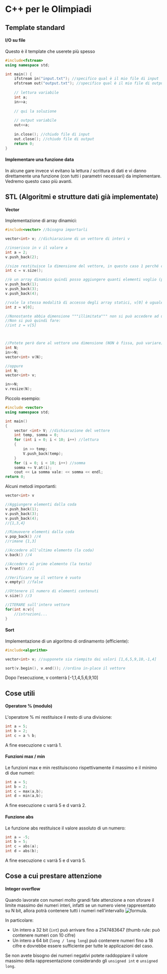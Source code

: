 # C++ per le Olimpiadi

## Template standard

#### I/O su file

Questo è il template che userete più spesso

```cpp
#include<fstream>
using namespace std;

int main() {
    ifstream in("input.txt"); //specifico qual è il mio file di input
    ofstream out("output.txt"); //specifico qual è il mio file di output
  
    // lettura variabile
    int a;
    in>>a;
  
    // qui la soluzione
   
    // output variabile
    out<<a;
    
    in.close(); //chiudo file di input
    out.close(); //chiudo file di output
    return 0;
}
```

#### Implementare una funzione data 

In alcune gare invece vi evitano la lettura / scrittura di dati e vi danno direttamente una funzione (con tutti i parametri necessari) da implementare. Vedremo questo caso più avanti.

## STL (Algoritmi e strutture dati già implementate)

#### Vector
Implementazione di array dinamici:
```cpp
#include<vector> //bisogna importarli

vector<int> v; //dichiarazione di un vettore di interi v

//inserisco in v il valore a
int a = 2;
v.push_back(2);

//size restituisce la dimensione del vettore, in questo caso 1 perché c'è un solo elemento
int c = v.size();

//è un array dinamico quindi posso aggiungere quanti elementi voglio (più o meno)
v.push_back(1);
v.push_back(3);
v.push_back(4);

//vale la stessa modalità di accesso degli array statici, v[0] è uguale a 2
int z = v[0];

//Nonostante abbia dimensione """illimitata""" non si può accedere ad un elemento non ancora asseggnato
//Non si può quindi fare:
//int z = v[5]



//Potete però dare al vettore una dimensione (NON è fissa, può variare) facendo:
int N;
in>>N;
vector<int> v(N);

//oppure
int N;
vector<int> v;

in>>N;
v.resize(N);
```

Piccolo esempio:
```cpp
#include <vector>
using namespace std;

int main()
{
    vector <int> V; //dichiarazione del vettore
    int temp, somma = 0;
    for (int i = 0; i < 10; i++) //lettura
    {
        in >> temp;
        V.push_back(temp);
    }
    for (i = 0; i < 10; i++) //somma
    somma += V.at(i);
    cout << La somma vale: << somma << endl;
return 0;
```

Alcuni metodi importanti:
```cpp
vector<int> v

//Aggiungere elementi dalla coda
v.push_back(1);
v.push_back(3);
v.push_back(4);
//{1,3,4}

//Rimuovere elementi dalla coda
v.pop_back() //4
//rimane {1,3]

//Accedere all'ultimo elemento (la coda)
v.back() //4

//Accedere al primo elemento (la testa)
v.front() //1

//Verificare se il vettore è vuoto
v.empty() //false

//Ottenere il numero di elementi contenuti
v.size() //3

//ITERARE sull'intero vettore
for(int n:v){
    //istruzioni...
}

```

#### Sort
Implementazione di un algoritmo di ordinamento (efficiente):
```cpp
#include<algorithm>

vector<int> v; //supponete sia riempito dai valori [1,6,5,9,10,-1,4]

sort(v.begin(), v.end()); //ordina in-place il vettore

```
Dopo l'esecuzione, v conterrà [-1,1,4,5,6,9,10]



## Cose utili

#### Operatore % (modulo)
L'operatore % mi restituisce il resto di una divisione:
```cpp
int a = 5;
int b = 2;
int c = a % b;
```
A fine esecuzione c varrà 1.

#### Funzioni max / min
Le funzioni max e min restituiscono rispettivamente il massimo e il minimo di due numeri:
```cpp
int a = 5;
int b = 2;
int c = max(a,b);
int d = min(a,b);
```
A fine esecuzione c varrà 5 e d varrà 2.

#### Funzione abs
Le funzione abs restituisce il valore assoluto di un numero:
```cpp
int a = -5;
int b = 5;
int c = abs(a); 
int d = abs(b); 
```
A fine esecuzione c varrà 5 e d varrà 5.

## Cose a cui prestare attenzione

#### Integer overflow
Quando lavorate con numeri molto grandi fate attenzione a non sforare il limite massimo dei numeri interi, infatti se un numero viene rappresentato su N bit, allora potrà contenere tutti i numeri nell'intervallo ![formula](http://latex.codecogs.com/gif.latex?[-2^{n-1};2^{n-1}-1]).

In particolare:
* Un intero a 32 bit (``` int ```) può arrivare fino a 2147483647 (thumb rule: può contenere numeri con 10 cifre)
* Un intero a 64 bit (``` long / long long ```) può contenere numeri fino a 18 cifre e dovrebbe essere sufficiente per tutte le applicazioni del caso.

Se non avete bisogno dei numeri negativi potete raddoppiare il valore massimo della rappresentazione considerando gli ``` unsigned int ``` e ``` unsigned long ```.
